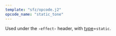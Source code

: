 ```yaml
---
template: "sfz/opcode.j2"
opcode_name: "static_tone"
---
```

Used under the `‹effect›` header, with [type]=`static`.


[type]: type.md#static
